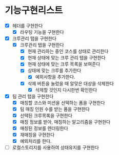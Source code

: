 # 기능구현리스트

- [x] 헤더를 구현한다
    - [x] 라우팅 기능을 구현한다
- [x] 크루관리 탭을 구현한다
    - [x] 크루관리 탭을 구현한다
        - [x] 현재 관리하는 중인 코스를 상태로 관리한다
        - [x] 현재 상태에 맞는 크루 관리 탭을 구현한다
        - [x] 현재 상태에 맞는 크루 목록을 보여준다
        - [x] 상태에 맞는 크루를 추가한다
            - [x] 예외사항을 추가한다.
        - [x] 삭제 버튼을 눌렀을 때 알맞은 대상을 삭제한다
            - [x] 삭제할 것인지 다시한번 확인한다
- [x] 팀 관리 탭을 구현한다
    - [x] 매칭할 코스와 미션을 선택하는 폼을 구현한다
    - [x] 팀 매칭 인원 수를 받는 폼을 구현한다
    - [x] 선택된 크루목록을 구현한다
    - [x] 매칭 정보를 받아, 매칭하는 알고리즘을 구현한다
    - [x] 매칭된 정보를 렌더링한다
    - [x] 재매칭을 구현한다
    - [x] 예외처리를 한다.
- [ ] 로컬스토리지를 사용하여 상태유지를 구현한다